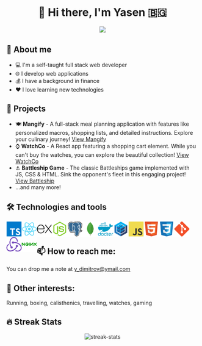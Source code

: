 <h1 align="center">👋 Hi there, I'm Yasen 🇧🇬  </h1>
<p align="center">
  <img src="https://readme-typing-svg.demolab.com/?lines=Full+Stack+Web+Developer&center=true&width=500&height=40">
</p>

## 📖 About me

* 💻 I'm a self-taught full stack web developer
* 🌐 I develop web applications
* 💰 I have a background in finance
* ❤️ I love learning new technologies

## 🔭 Projects
- 🍽️ **Mangify** - A full-stack meal planning application with features like personalized macros, shopping lists, and detailed instructions. Explore your culinary journey! [View Mangify](https://github.com/blancpain/mangify)
- ⌚ **WatchCo** - A React app featuring a shopping cart element. While you can't buy the watches, you can explore the beautiful collection! [View WatchCo](https://github.com/blancpain/shopping-cart)
- ⚓ **Battleship Game** - The classic Battleships game implemented with JS, CSS & HTML. Sink the opponent's fleet in this engaging project! [View Battleship](https://github.com/blancpain/battleship)
- ...and many more!
  
## 🛠️ Technologies and tools
<img align="left" alt="typescript" width="40px" src="https://github.com/devicons/devicon/blob/master/icons/typescript/typescript-original.svg" />
<img align="left" alt="react" width="40px" src="https://github.com/devicons/devicon/blob/master/icons/react/react-original.svg" />
<img align="left" alt="express" width="40px" src="https://github.com/devicons/devicon/blob/master/icons/express/express-original.svg" />
<img align="left" alt="nodejs" width="40px" src="https://github.com/devicons/devicon/blob/master/icons/nodejs/nodejs-original.svg" />
<img align="left" alt="postgresql" width="40px" src="https://github.com/devicons/devicon/blob/master/icons/postgresql/postgresql-original.svg" />
<img align="left" alt="mongodb" width="40px" src="https://github.com/devicons/devicon/blob/master/icons/mongodb/mongodb-original.svg" />
<img align="left" alt="docker" width="40px" src="https://raw.githubusercontent.com/devicons/devicon/master/icons/docker/docker-plain-wordmark.svg" />
<img align="left" alt="sequelize" width="40px" src="https://github.com/devicons/devicon/blob/master/icons/sequelize/sequelize-original.svg" />
<img align="left" alt="javascript" width="40px" src="https://github.com/devicons/devicon/blob/master/icons/javascript/javascript-original.svg" />
<img align="left" alt="html" width="40px" src="https://github.com/devicons/devicon/blob/master/icons/html5/html5-original.svg" />
<img align="left" alt="css" width="40px" src="https://github.com/devicons/devicon/blob/master/icons/css3/css3-original.svg" />
<img align="left" alt="git" width="40px" src="https://github.com/devicons/devicon/blob/master/icons/git/git-original.svg" />
<img align="left" alt="redux" width="40px" src="https://github.com/devicons/devicon/blob/master/icons/redux/redux-original.svg" />
<img align="left" alt="nginx" width="40px" src="https://raw.githubusercontent.com/devicons/devicon/master/icons/nginx/nginx-original.svg" />
<br><br>

## 📫 How to reach me:
You can drop me a note at y_dimitrov@ymail.com
<br>

## 🤹 Other interests: 
Running, boxing, calisthenics, travelling, watches, gaming
<br>

## 🔥 Streak Stats
<p align="center"> <img src="https://streak-stats.demolab.com/?user=blancpain&theme=tokyonight" alt="streak-stats" /> </p>
